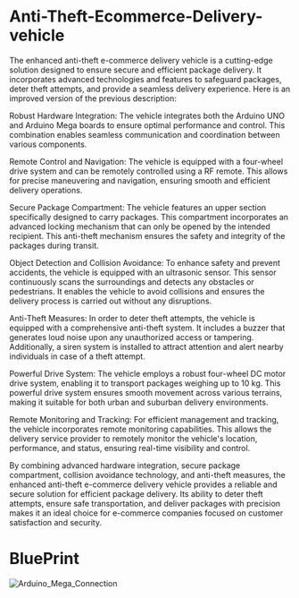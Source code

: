 # Anti-Theft-Ecommerce-Delivery-vehicle
The enhanced anti-theft e-commerce delivery vehicle is a cutting-edge solution designed to ensure secure and efficient package delivery. It incorporates advanced technologies and features to safeguard packages, deter theft attempts, and provide a seamless delivery experience. Here is an improved version of the previous description:

Robust Hardware Integration:
The vehicle integrates both the Arduino UNO and Arduino Mega boards to ensure optimal performance and control. This combination enables seamless communication and coordination between various components.

Remote Control and Navigation:
The vehicle is equipped with a four-wheel drive system and can be remotely controlled using a RF remote. This allows for precise maneuvering and navigation, ensuring smooth and efficient delivery operations.

Secure Package Compartment:
The vehicle features an upper section specifically designed to carry packages. This compartment incorporates an advanced locking mechanism that can only be opened by the intended recipient. This anti-theft mechanism ensures the safety and integrity of the packages during transit.

Object Detection and Collision Avoidance:
To enhance safety and prevent accidents, the vehicle is equipped with an ultrasonic sensor. This sensor continuously scans the surroundings and detects any obstacles or pedestrians. It enables the vehicle to avoid collisions and ensures the delivery process is carried out without any disruptions.

Anti-Theft Measures:
In order to deter theft attempts, the vehicle is equipped with a comprehensive anti-theft system. It includes a buzzer that generates loud noise upon any unauthorized access or tampering. Additionally, a siren system is installed to attract attention and alert nearby individuals in case of a theft attempt.

Powerful Drive System:
The vehicle employs a robust four-wheel DC motor drive system, enabling it to transport packages weighing up to 10 kg. This powerful drive system ensures smooth movement across various terrains, making it suitable for both urban and suburban delivery environments.

Remote Monitoring and Tracking:
For efficient management and tracking, the vehicle incorporates remote monitoring capabilities. This allows the delivery service provider to remotely monitor the vehicle's location, performance, and status, ensuring real-time visibility and control.

By combining advanced hardware integration, secure package compartment, collision avoidance technology, and anti-theft measures, the enhanced anti-theft e-commerce delivery vehicle provides a reliable and secure solution for efficient package delivery. Its ability to deter theft attempts, ensure safe transportation, and deliver packages with precision makes it an ideal choice for e-commerce companies focused on customer satisfaction and security.

# BluePrint
![Arduino_Mega_Connection]()